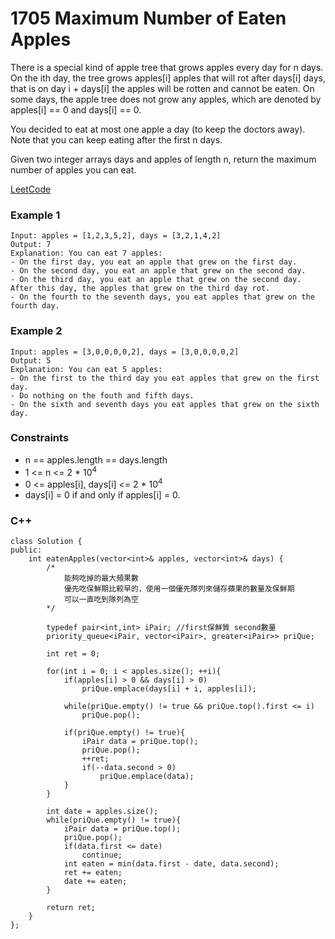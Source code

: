 # 1705 Maximum Number of Eaten Apples

There is a special kind of apple tree that grows apples every day for n days. On the ith day, the tree grows apples[i] apples that will rot after days[i] days, that is on day i + days[i] the apples will be rotten and cannot be eaten. On some days, the apple tree does not grow any apples, which are denoted by apples[i] == 0 and days[i] == 0.

You decided to eat at most one apple a day (to keep the doctors away). Note that you can keep eating after the first n days.

Given two integer arrays days and apples of length n, return the maximum number of apples you can eat.

[LeetCode](https://leetcode.cn/problems/maximum-number-of-eaten-apples/description/)

### Example 1

```
Input: apples = [1,2,3,5,2], days = [3,2,1,4,2]
Output: 7
Explanation: You can eat 7 apples:
- On the first day, you eat an apple that grew on the first day.
- On the second day, you eat an apple that grew on the second day.
- On the third day, you eat an apple that grew on the second day. After this day, the apples that grew on the third day rot.
- On the fourth to the seventh days, you eat apples that grew on the fourth day.
```

### Example 2

```
Input: apples = [3,0,0,0,0,2], days = [3,0,0,0,0,2]
Output: 5
Explanation: You can eat 5 apples:
- On the first to the third day you eat apples that grew on the first day.
- Do nothing on the fouth and fifth days.
- On the sixth and seventh days you eat apples that grew on the sixth day.
```


### Constraints

* n == apples.length == days.length
* 1 <= n <= 2 * 10<sup>4</sup>
* 0 <= apples[i], days[i] <= 2 * 10<sup>4</sup>
* days[i] = 0 if and only if apples[i] = 0.


### C++ 

```
class Solution {
public:
    int eatenApples(vector<int>& apples, vector<int>& days) {
        /*
            能夠吃掉的最大頻果數
            優先吃保鮮期比較早的，使用一個優先隊列來儲存蘋果的數量及保鮮期
            可以一直吃到隊列為空
        */
        
        typedef pair<int,int> iPair; //first保鮮質 second數量
        priority_queue<iPair, vector<iPair>, greater<iPair>> priQue;
        
        int ret = 0;

        for(int i = 0; i < apples.size(); ++i){
            if(apples[i] > 0 && days[i] > 0)
                priQue.emplace(days[i] + i, apples[i]);
            
            while(priQue.empty() != true && priQue.top().first <= i)
                priQue.pop();

            if(priQue.empty() != true){
                iPair data = priQue.top();
                priQue.pop();
                ++ret;
                if(--data.second > 0)
                    priQue.emplace(data);
            }
        }

        int date = apples.size();
        while(priQue.empty() != true){
            iPair data = priQue.top();
            priQue.pop();
            if(data.first <= date)
                continue;
            int eaten = min(data.first - date, data.second);
            ret += eaten;
            date += eaten;           
        }
        
        return ret;
    }
};
```